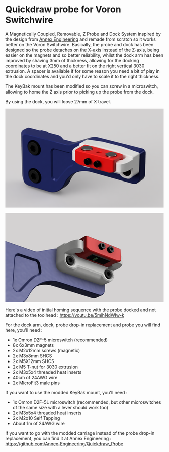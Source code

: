# Quickdraw probe for Voron Switchwire
A Magnetically Coupled, Removable, Z Probe and Dock System inspired by the design from [Annex Engineering](https://github.com/Annex-Engineering/Quickdraw_Probe) and remade from scratch so it works better on the Voron Switchwire. Basically, the probe and dock has been designed so the probe detaches on the X-axis instead of the Z-axis, being easier on the magnets and so better reliability, whilst the dock arm has been improved by shaving 3mm of thickness, allowing for the docking coordinates to be at X250 and a better fit on the right vertical 3030 extrusion. A spacer is available if for some reason you need a bit of play in the dock coordinates and you'd only have to scale it to the right thickness.

The KeyBak mount has been modified so you can screw in a microswitch, allowing to home the Z axis prior to picking up the probe from the dock.

By using the dock, you will loose 27mm of X travel.

![alt text](Pictures/quickdraw_SW_remix.png)

![alt text](Pictures/quickdraw_SW_probe.png)

Here's a video of initial homing sequence with the probe docked and not attached to the toolhead :
https://youtu.be/5mihNdWIw-k

For the dock arm, dock, probe drop-in replacement and probe you will find here, you'll need :
* 1x Omron D2F-5 microswitch (recommended)
* 8x 6x3mm magnets
* 2x M2x12mm screws (magnetic)
* 2x M3x8mm SHCS
* 2x M5X12mm SHCS
* 2x M5 T-nut for 3030 extrusion
* 2x M3x5x4 threaded heat inserts
* 40cm of 24AWG wire
* 2x MicroFit3 male pins

If you want to use the modded KeyBak mount, you'll need :
* 1x Omron D2F-5L microswitch (recommended, but other microswitches of the same size with a lever should work too)
* 2x M3x5x4 threaded heat inserts
* 2x M2x10 Self Tapping
* About 1m of 24AWG wire

If you want to go with the modded carriage instead of the probe drop-in replacement, you can find it at Annex Engineering : https://github.com/Annex-Engineering/Quickdraw_Probe
